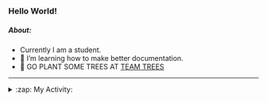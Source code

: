 ### Hello World!

##### About:
- Currently I am a student.
- 🌱 I’m learning how to make better documentation.
- 🌱 GO PLANT SOME TREES AT [TEAM TREES](https://teamtrees.org/)

---
<details>
  <summary>:zap: My Activity:</summary>
  
<!--START_SECTION:waka-->
![Code Time](http://img.shields.io/badge/Code%20Time-1%2C080%20hrs%2031%20mins-blue)

**I'm a Night 🦉** 

```text
🌞 Morning                1265 commits        ██░░░░░░░░░░░░░░░░░░░░░░░   09.04 % 
🌆 Daytime                4843 commits        █████████░░░░░░░░░░░░░░░░   34.60 % 
🌃 Evening                4097 commits        ███████░░░░░░░░░░░░░░░░░░   29.27 % 
🌙 Night                  3791 commits        ███████░░░░░░░░░░░░░░░░░░   27.09 % 
```
📅 **I'm Most Productive on Wednesday** 

```text
Monday                   2157 commits        ████░░░░░░░░░░░░░░░░░░░░░   15.41 % 
Tuesday                  1705 commits        ███░░░░░░░░░░░░░░░░░░░░░░   12.18 % 
Wednesday                3203 commits        ██████░░░░░░░░░░░░░░░░░░░   22.89 % 
Thursday                 1755 commits        ███░░░░░░░░░░░░░░░░░░░░░░   12.54 % 
Friday                   1379 commits        ██░░░░░░░░░░░░░░░░░░░░░░░   09.85 % 
Saturday                 1299 commits        ██░░░░░░░░░░░░░░░░░░░░░░░   09.28 % 
Sunday                   2498 commits        ████░░░░░░░░░░░░░░░░░░░░░   17.85 % 
```


📊 **This Week I Spent My Time On** 

```text
🔥 Editors: 
VS Code                  10 hrs 12 mins      █████████████████████████   100.00 % 

🐱‍💻 Projects: 
CSF22                    6 hrs 32 mins       ████████████████░░░░░░░░░   64.00 % 
praise                   3 hrs 35 mins       █████████░░░░░░░░░░░░░░░░   35.14 % 
os-lab                   5 mins              ░░░░░░░░░░░░░░░░░░░░░░░░░   00.86 % 
```


 Last Updated on 29/03/2023 21:07:42 UTC
<!--END_SECTION:waka-->
</details>
